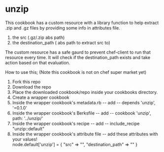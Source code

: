 # unzip

This cookbook has a custom resource with a library function to help extract .zip and .gz 
files by providing some info in attributes file.
1. the src (.gz/.zip abs path) 
2. the destination_path ( abs path to extract src to)

The custom resource has a safe gaurd to prevent chef-client to run that resource every time. It will check if the destination_path exists and take action based on that evaluation.


How to use this; (Note this cookbook is not on chef super market yet)
1. Fork this repo
2. Download the repo
3. Place the downloaded cookbook/repo inside your cookbooks directory.
3. Create a wrapper cookbook
4. Inside the wrapper cookbook's metadata.rb -- add -- depends 'unzip', '=0.1.0'
5. Inside the wrapper cookbook's Berksfile -- add -- cookbook 'unzip', path: '../unzip/'
6. Inside the wrapper cookbook's recipe -- add -- include_recipe "unzip::default"
7. Inside the wrapper cookbook's attribute file -- add these attributes with your values!  
        node.default['unzip'] = 
        {
						"src" => "",
						"destination_path" => ""
        }
